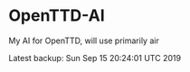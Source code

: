 # OpenTTD-AI
My AI for OpenTTD, will use primarily air

Latest backup: Sun Sep 15 20:24:01 UTC 2019
